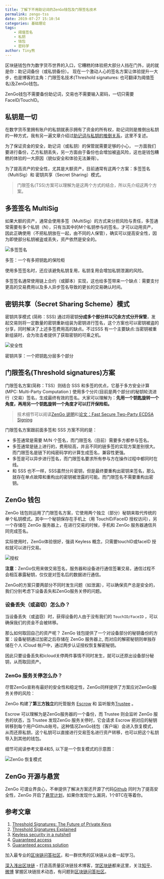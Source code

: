 ```yaml
---
title: 了解下不用助记词的ZenGo钱包及门限签名技术
permalink: zengo-tss
date: 2019-07-27 15:10:54
categories: 基础理论
tags:
    - 阈值签名
    - 私钥
    - 钱包
    - 密码学
author: Tiny熊
---
```


区块链钱包作为数字货币世界的入口，它糟糕的体验把大部分人挡在门外，说的就是你：助记词备份（或私钥备份）。
现在一个激动人心的签名方案让体验提升一大步，也是博客的主角：门限签名技术(Threshold signatures: 也可翻译为阈值签名)及ZenGo钱包。

ZenGo钱包不需要备份助记词，交易也不需要输入密码，一切只需要FaceID/TouchID。

<!-- more -->

## 私钥是一切

在数字货币里拥有账户的私钥就表示拥有了资金的所有权，助记词则是推倒出私钥的一种方式，我有另一遍文章介绍过[助记词与私钥的推倒关系](https://learnblockchain.cn/2018/09/28/hdwallet/)，这里不复述。

为了保证资金的安全，助记词（或私钥）的保管就需要足够的小心， 一方面我们要进行备份，乙方私钥丢失，另一方面由于备份也会增加被盗风险，这也是钱包糟糕的体验的一大原因（貌似安全和体验无法兼得）。

为了提高资产的安全性，尤其是大额资产，目前通常有这两个方案：多签签名（MultiSig）和 密钥共享（Secret Sharing）模式。

> 门限签名(TSS)方案可以理解为是这两个方式的结合，所以先介绍这两个方案。

## 多签签名 MultiSig

如果大额的资产，通常会使用多签（MultiSig）的方式来分担风险与责任，多签通常需要有多个私钥（N），只有当其中的M个私钥参与的签名，才可以动用资产，因此正确使用（不把私钥放在一起，由不同的人保管），确实可以提高安全性，因为即使部分私钥被盗或丢失，资产依然是安全的。

![多签签名](https://img.learnblockchain.cn/2019/07/15641053844650.jpg)
<p class="image-caption">多签：一个有多把钥匙的保险柜</p>

使用多签签名时，还应该避免私钥复用，私钥复用会增加私钥泄漏的风险。

多签签名通常使用链上合约（或脚本）实现，这也给多签带来一个缺点：需要支付更高的交易费用以及多人异步签名导致的更长的交易确认时间。

## 密钥共享（Secret Sharing Scheme）模式

密钥共享模式 (简称：SSS) 通过将密钥**分成多个部分并以冗余方式分开保管**，发起交易则将一定数量的密钥重新组装为密钥进行签名，这个方案也可以密钥被盗的分享，同时解决了上述多签费用高的缺点。不过SSS 有一个主要缺点:当密钥被重新组装时，会为攻击者提供了获取密钥的可乘之机。

![安全性](https://img.learnblockchain.cn/2019/07/15641056644736.jpg)
<p class="image-caption">密钥共享：一个把钥匙分层多个部分</p>

## 门限签名(Threshold signatures)方案

门限签名方案(简称：TSS）则结合 SSS 和多签的优点，它基于多方安全计算 (MPC: Multi-Party Computation ) 使用多个分片(目前是两个部分)的秘钥轮流进行（交易）签名，生成最终有效的签名。大家可以理解为：**先用一个钥匙旋转一个角度，再用另一个钥匙旋转一个角度才可以打开保险柜。**

> 技术细节可以阅读[ZenGo 说明](https://zengo.com/security-in-depth/)和[论文：Fast Secure Two-Party ECDSA Signing](https://eprint.iacr.org/2017/552.pdf)

门限签名方案跟前面多签和 SSS 方案不同的是：

* 多签通常是需要 M/N 个签名，而门限签名（目前）需要多方都参与签名。
* 多签通常是链上进行的，费用较高，并且不同的链多签的实现方案差别很大。而门限签名是链下的纯密码学的计算生成签名，兼容性更强。
* 多签是可以异步进行签名，而门限签名要求所有参与方在操作过程中都同时在线。
* 和 SSS 也不一样，SSS虽然分片密钥，但是最终要重构出密钥来签名，那么就存在单点故障和重构出的密钥被泄露的可能。而门限签名不需要重构出密钥。


## ZenGo 钱包

ZenGo 钱包则运用了门限签名方案，它使用两个独立（部分）秘钥来取代传统的单个私钥模式。其中一个秘钥保存在手机上（用 TouchID/FaceID 授权访问），另一个存储在 ZenGo 服务器上，在进行交易的时候，手机和 ZenGo 服务器通信共同完成签名。

实际使用时，ZenGo体验很好，强调 Keyless 概念，只需要touchID或faceID 授权就可以进行交易。

![授权](https://img.learnblockchain.cn/2019/07/15641073232482.jpg)

**注意**：ZenGo仅用来做交易签名，服务器和设备进行通信签署交易，通信过程不会相互暴露秘钥，仅仅是对签名后的数据进行通信。

ZenGo的方案只要两部分不同时发生问题（如泄漏），可以确保资产总是安全的， 我们分别考虑下设备丢失和ZenGo服务关停的问题。

### 设备丢失（或盗窃）怎么办？

当设备丢失（或盗窃）时，获得设备的人由于没有我们的 `TouchID/FaceID` ，可以确保我们的资金不会被转移。

那么如何取回自己的资产呢？ ZenGo 钱包提供了一个对设备部分的秘钥备份的方案：设备秘钥通过加密之后存储在 ZenGo 服务器上, 而对应的解密秘钥则单独存储在个人 iCloud 帐户中，通过两步认证授权恢复解密秘钥。

因此只要设备丢失和icloud关停两件事情不同时发生，就可以还原出设备部分秘钥，从而取回资产。


### ZenGo 服务关停怎么办？

尽管ZenGo宣称有最好的安全性和稳定性，ZenGo同样提供了方案应对ZenGo服务关停的风险：

ZenGo 构建了**第三方独立**的托管服务 [Escrow](https://www.escrowtech.com) 和 监听服务[Trustee](https://jrgtax.co.il/en/) 。

Escrow 可以理解为是ZenGo服务器的一个备份，而 Trustee 则会监听 ZenGo 服务的状态，当 Trustee 发现ZenGo 服务关停时，它会请求 Escrow 把对应的秘钥转移到每个用户Github账号。这种情况ZenGo钱包（客户端）会进入恢复模式，从而还原私钥，这个私钥可以直接进行交易签名进行资产转移，也可以把这个私钥导入到其他的钱包。

细节可阅读参考文章4和5, 以下是一个恢复模式的示意图：

![ZenGo 恢复模式](https://img.learnblockchain.cn/2019/07/15641092601378.jpg)


## ZenGo 开源与悬赏

ZenGo 可谓业界良心，不单提供了解决方案还开源了代码[Github](https://github.com/KZen-networks)
同时为了提高安全性，ZenGo 开启了[悬赏计划](https://zengo.com/the-zengo-challenge-win-1-btc-and-prove-us-wrong/)，如果你发现什么漏洞，1个BTC在等着你。


## 参考文章
1. [Threshold Signatures: The Future of Private Keys](https://medium.com/zengo/threshold-signatures-private-key-the-next-generation-f27b30793b)
2. [Threshold Signatures Explained](https://www.binance.vision/security/threshold-signatures-explained)
3. [Keyless security in a nutshell](https://zengo.com/security/)
4. [Guaranteed access](https://zengo.com/how-zengo-guarantees-access-to-customers-funds/)
5. [Guaranteed access solution](https://zengo.com/a-deep-dive-into-zengo-guaranteed-access-solution/)

加入最专业的[区块链问答社区](https://learnblockchain.cn/images/zsxq.png)，和一群优秀的区块链从业者一起学习。

[深入浅出区块链](https://learnblockchain.cn/) - 打造高质量区块链技术博客，[学区块链](https://learnblockchain.cn)都来这里，关注[知乎](https://www.zhihu.com/people/xiong-li-bing/activities)、[微博](https://weibo.com/517623789) 掌握区块链技术动态，有问题到[区块链问答社区](https://learnblockchain.cn/images/zsxq.png)。

